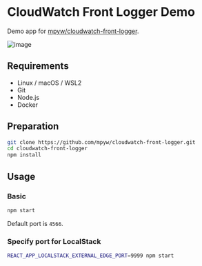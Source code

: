# CloudWatch Front Logger Demo

Demo app for [mpyw/cloudwatch-front-logger](https://github.com/mpyw/cloudwatch-front-logger).

![image](https://user-images.githubusercontent.com/1351893/124327974-b7947e80-dbc3-11eb-98b0-8189d7be415c.png)

## Requirements

- Linux / macOS / WSL2
- Git
- Node.js
- Docker

## Preparation

```bash
git clone https://github.com/mpyw/cloudwatch-front-logger.git
cd cloudwatch-front-logger
npm install
```

## Usage

### Basic

```bash
npm start
```

Default port is `4566`.

### Specify port for LocalStack

```bash
REACT_APP_LOCALSTACK_EXTERNAL_EDGE_PORT=9999 npm start
```

